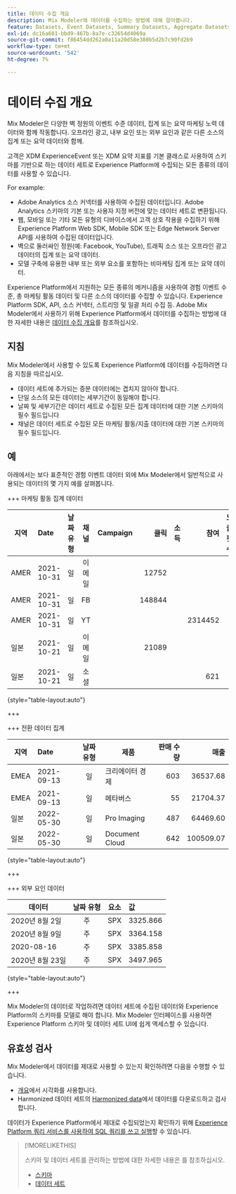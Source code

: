 ```yaml
---
title: 데이터 수집 개요
description: Mix Modeler에 데이터를 수집하는 방법에 대해 알아봅니다.
feature: Datasets, Event Datasets, Summary Datasets, Aggregate Datasets
exl-id: dc16a601-bbd9-467b-8a7e-c32654d4069a
source-git-commit: f86454dd262a0a11a20d58e380b5d2b7c90fd2b9
workflow-type: tm+mt
source-wordcount: '542'
ht-degree: 7%

---
```


# 데이터 수집 개요

Mix Modeler은 다양한 벽 정원의 이벤트 수준 데이터, 집계 또는 요약 마케팅 노력 데이터와 함께 작동합니다. 오프라인 광고, 내부 요인 또는 외부 요인과 같은 다른 소스의 집계 또는 요약 데이터와 함께.

고객은 XDM ExperienceEvent 또는 XDM 요약 지표를 기본 클래스로 사용하여 스키마를 기반으로 하는 데이터 세트로 Experience Platform에 수집되는 모든 종류의 데이터를 사용할 수 있습니다.

For example:

* Adobe Analytics 소스 커넥터를 사용하여 수집된 데이터입니다. Adobe Analytics 스키마의 기본 또는 사용자 지정 버전에 맞는 데이터 세트로 변환됩니다.
* 웹, 모바일 또는 기타 모든 유형의 디바이스에서 고객 상호 작용을 수집하기 위해 Experience Platform Web SDK, Mobile SDK 또는 Edge Network Server API를 사용하여 수집된 데이터입니다.
* 벽으로 둘러싸인 정원(예: Facebook, YouTube), 트래픽 소스 또는 오프라인 광고 데이터의 집계 또는 요약 데이터.
* 모델 구축에 유용한 내부 또는 외부 요소를 포함하는 비마케팅 집계 또는 요약 데이터.

Experience Platform에서 지원하는 모든 종류의 메커니즘을 사용하여 경험 이벤트 수준, 총 마케팅 활동 데이터 및 다른 소스의 데이터를 수집할 수 있습니다. Experience Platform SDK, API, 소스 커넥터, 스트리밍 및 일괄 처리 수집 등. Adobe Mix Modeler에서 사용하기 위해 Experience Platform에서 데이터를 수집하는 방법에 대한 자세한 내용은 [데이터 수집 개요](https://experienceleague.adobe.com/en/docs/experience-platform/ingestion/home)를 참조하십시오.

## 지침

Mix Modeler에서 사용할 수 있도록 Experience Platform에 데이터를 수집하려면 다음 지침을 따르십시오.

* 데이터 세트에 추가되는 증분 데이터에는 겹치지 않아야 합니다.
* 단일 소스의 모든 데이터는 세부기간이 동일해야 합니다.
* 날짜 및 세부기간은 데이터 세트로 수집된 모든 집계 데이터에 대한 기본 스키마의 필수 필드입니다
* 채널은 데이터 세트로 수집된 모든 마케팅 활동/지출 데이터에 대한 기본 스키마의 필수 필드입니다.


## 예

아래에서는 보다 표준적인 경험 이벤트 데이터 외에 Mix Modeler에서 일반적으로 사용되는 데이터의 몇 가지 예를 살펴봅니다.

+++ 마케팅 활동 집계 데이터

| 지역 | Date | 날짜 유형 | 채널 | Campaign | 클릭 | 소득 | 참여 | 노출 횟수 | 열기 | 소유 | 전송됨 | 지출 |
|---|:--|---|:---:|---|--:|---|--:|---|---|---|--:|--:|
| AMER | 2021-10-31 | 일 | 이메일 | | 12752 | | | | | | 1132945 | |
| AMER | 2021-10-31 | 일 | FB | | 148844 | | | | | | | 42111 |
| AMER | 2021-10-31 | 일 | YT | | | | 2314452 | | | | | 10540 |
| 일본 | 2021-10-21 | 일 | 이메일 | | 21089 | | | | | | 3283626 | |
| 일본 | 2021-10-21 | 일 | 소셜 | | | | 621 | | | | | 74512 |

{style="table-layout:auto"}

+++

+++ 전환 데이터 집계

| 지역 | Date | 날짜 유형 | 제품 | 판매 수량 | 매출 |
|---|:---|:---:|---|--:|--:|
| EMEA | 2021-09-13 | 일 | 크리에이터 경제 | 603 | 36537.68 |
| EMEA | 2021-09-13 | 일 | 메타버스 | 55 | 21704.37 |
| 일본 | 2022-05-30 | 일 | Pro Imaging | 487 | 64469.60 |
| 일본 | 2022-05-30 | 일 | Document Cloud | 642 | 100509.07 |

{style="table-layout:auto"}

+++

+++ 외부 요인 데이터

| 데이터 | 날짜 유형 | 요소 | 값 |
|---|:---:|:---:|:---|
| 2020년 8월 2일 | 주 | SPX | 3325.866 |
| 2020년 8월 9일 | 주 | SPX | 3364.158 |
| 2020-08-16 | 주 | SPX | 3385.858 |
| 2020년 8월 23일 | 주 | SPX | 3497.965 |

{style="table-layout:auto"}

+++

Mix Modeler의 데이터로 작업하려면 데이터 세트에 수집된 데이터와 Experience Platform의 스키마를 모델로 해야 합니다. Mix Modeler 인터페이스를 사용하면 Experience Platform 스키마 및 데이터 세트 UI에 쉽게 액세스할 수 있습니다.


## 유효성 검사

Mix Modeler에서 데이터를 제대로 사용할 수 있는지 확인하려면 다음을 수행할 수 있습니다.

* [개요](/help/overview.md)에서 시각화를 사용합니다.
* Harmonized 데이터 세트의 [Harmonized data](/help/harmonize-data/overview.md)에서 데이터를 다운로드하고 검사합니다.

데이터가 Experience Platform에서 제대로 수집되었는지 확인하기 위해 [Experience Platform 쿼리 서비스를 사용하여 SQL 쿼리를 쓰고 실행](https://experienceleague.adobe.com/en/docs/experience-platform/query/home)할 수 있습니다.


>[!MORELIKETHIS]
>
>스키마 및 데이터 세트를 관리하는 방법에 대한 자세한 내용은 를 참조하십시오.
>
>* [스키마](schemas.md)
>* [데이터 세트](datasets.md)
